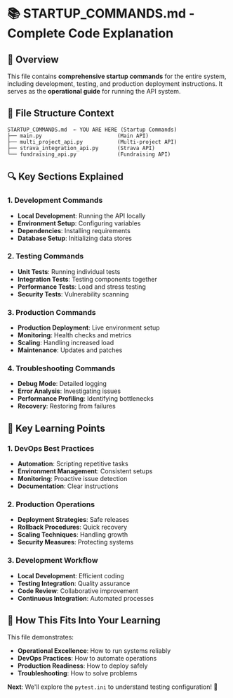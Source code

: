 # 📚 STARTUP_COMMANDS.md - Complete Code Explanation

## 🎯 **Overview**

This file contains **comprehensive startup commands** for the entire system, including development, testing, and production deployment instructions. It serves as the **operational guide** for running the API system.

## 📁 **File Structure Context**

```
STARTUP_COMMANDS.md  ← YOU ARE HERE (Startup Commands)
├── main.py                        (Main API)
├── multi_project_api.py           (Multi-project API)
├── strava_integration_api.py      (Strava API)
└── fundraising_api.py             (Fundraising API)
```

## 🔍 **Key Sections Explained**

### **1. Development Commands**
- **Local Development**: Running the API locally
- **Environment Setup**: Configuring variables
- **Dependencies**: Installing requirements
- **Database Setup**: Initializing data stores

### **2. Testing Commands**
- **Unit Tests**: Running individual tests
- **Integration Tests**: Testing components together
- **Performance Tests**: Load and stress testing
- **Security Tests**: Vulnerability scanning

### **3. Production Commands**
- **Production Deployment**: Live environment setup
- **Monitoring**: Health checks and metrics
- **Scaling**: Handling increased load
- **Maintenance**: Updates and patches

### **4. Troubleshooting Commands**
- **Debug Mode**: Detailed logging
- **Error Analysis**: Investigating issues
- **Performance Profiling**: Identifying bottlenecks
- **Recovery**: Restoring from failures

## 🎯 **Key Learning Points**

### **1. DevOps Best Practices**
- **Automation**: Scripting repetitive tasks
- **Environment Management**: Consistent setups
- **Monitoring**: Proactive issue detection
- **Documentation**: Clear instructions

### **2. Production Operations**
- **Deployment Strategies**: Safe releases
- **Rollback Procedures**: Quick recovery
- **Scaling Techniques**: Handling growth
- **Security Measures**: Protecting systems

### **3. Development Workflow**
- **Local Development**: Efficient coding
- **Testing Integration**: Quality assurance
- **Code Review**: Collaborative improvement
- **Continuous Integration**: Automated processes

## 🚀 **How This Fits Into Your Learning**

This file demonstrates:
- **Operational Excellence**: How to run systems reliably
- **DevOps Practices**: How to automate operations
- **Production Readiness**: How to deploy safely
- **Troubleshooting**: How to solve problems

**Next**: We'll explore the `pytest.ini` to understand testing configuration! 🎉
